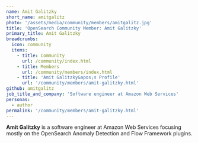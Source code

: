 ```yaml
---
name: Amit Galitzky
short_name: amitgalitz
photo: '/assets/media/community/members/amitgalitz.jpg'
title: 'OpenSearch Community Member: Amit Galitzky'
primary_title: Amit Galitzky
breadcrumbs:
  icon: community
  items:
    - title: Community
      url: /community/index.html
    - title: Members
      url: /community/members/index.html
    - title: 'Amit Galitzky&apos;s Profile'
      url: '/community/members/amit-galitzky.html'
github: amitgalitz
job_title_and_company: 'Software engineer at Amazon Web Services'
personas:
  - author
permalink: '/community/members/amit-galitzky.html'
---
```


**Amit Galitzky** is a software engineer at Amazon Web Services focusing mostly on the OpenSearch Anomaly Detection and Flow Framework plugins.